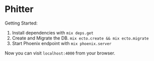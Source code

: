# Phitter

Getting Started:

1. Install dependencies with `mix deps.get`
2. Create and Migrate the DB. `mix ecto.create && mix ecto.migrate`
3. Start Phoenix endpoint with `mix phoenix.server`

Now you can visit `localhost:4000` from your browser.

